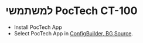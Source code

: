# למשתמשי PocTech CT-100

- Install PocTech App
- Select PocTech App in [ConfigBuilder, BG Source](../Configuration/Config-Builder.md#bg-source).
